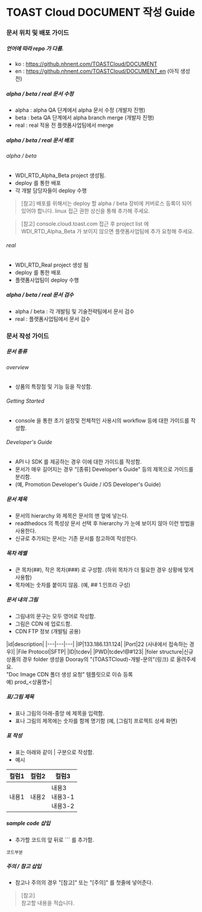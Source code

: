# TOAST Cloud DOCUMENT 작성 Guide

### 문서 위치 및 배포 가이드

##### 언어에 따라 repo 가 다름.  
* ko : https://github.nhnent.com/TOASTCloud/DOCUMENT
* en : https://github.nhnent.com/TOASTCloud/DOCUMENT_en (아직 생성 전)

##### alpha / beta / real 문서 수정
* alpha : alpha QA 단계에서 alpha 문서 수정 (개발자 진행)
* beta : beta QA 단계에서 alpha branch merge (개발자 진행)
* real : real 적용 전 플랫폼사업팀에서 merge

##### alpha / beta / real 문서 배포
###### alpha / beta
* WDI_RTD_Alpha_Beta project 생성됨.
* deploy 를 통한 배포
* 각 개발 담당자들이 deploy 수행
> [참고]
> 배포를 위해서는 deploy 할 alpha / beta 장비에 커버로스 등록이 되어 있어야 합니다.
> linux 접근 권한 상신을 통해 추가해 주세요.

> [참고]
> console.cloud.toast.com 접근 후 project list 에 WDI_RTD_Alpha_Beta 가 보이지 않으면 플랫폼사업팀에 추가 요청해 주세요.

###### real
* WDI_RTD_Real project 생성 됨
* deploy 를 통한 배포
* 플랫폼사업팀이 deploy 수행

##### alpha / beta / real 문서 검수
* alpha / beta : 각 개발팀 및 기술전략팀에서 문서 검수
* real : 플랫폼사업팀에서 문서 검수

### 문서 작성 가이드

##### 문서 종류

###### overview
* 상품의 특장점 및 기능 등을 작성함.

###### Getting Started
* console 을 통한 초기 설정및 전체적인 사용시의 workflow 등에 대한 가이드를 작성함.

###### Developer's Guide
* API 나 SDK 를 제공하는 경우 이에 대한 가이드를 작성함.
* 문서가 매우 길어지는 경우 "[종류] Developer's Guide" 등의 제목으로 가이드를 분리함.
* (예, Promotion Developer's Guide / iOS Developer's Guide)

##### 문서 제목
* 문서의 hierarchy 와 제목은 문서의 맨 앞에 넣는다.
* readthedocs 의 특성상 문서 선택 후 hierarchy 가 눈에 보이지 않아 이런 방법을 사용한다.
* 신규로 추가되는 문서는 기존 문서를 참고하여 작성한다.

##### 목차 레벨
* 큰 목차(##), 작은 목차(###) 로 구성함. (하위 목차가 더 필요한 경우 상황에 맞게 사용함)
* 목차에는 숫자를 붙이지 않음. (예, ## 1.인프라 구성)

##### 문서 내의 그림
* 그림내의 문구는 모두 영어로 작성함.
* 그림은 CDN 에 업로드함.
* CDN FTP 정보 (개발팀 공용)

|id|description|
|---|---|---|
|IP|133.186.131.124|
|Port|22 (사내에서 접속하는 경우)|
|File Protocol|SFTP|
|ID|tcdev|
|PWD|tcdev!@#123|
|foler structure|신규 상품의 경우 folder 생성을 Dooray의 "(TOASTCloud)-개발-문의"(링크) 로 올려주세요.</br>"Doc Image CDN 폴더 생성 요청" 템플릿으로 이슈 등록</br>예) prod_<상품명>|

#####  표/그림 제목
* 표나 그림의 아래-중앙 에 제목을 입력함.
* 표나 그림의 제목에는 숫자를 함께 명기함 (예, [그림1] 프로젝트 상세 화면)

##### 표 작성
* 표는 아래와 같이 | 구분으로 작성함.
* 예시

|컬럼1|컬럼2|컬럼3|
|---|---|---|
|내용1|내용2|내용3</br>내용3-1</br>내용3-2|

##### sample code 삽입
* 추가할 코드의 앞 뒤로 ``` 를 추가함.

```
코드부분
```

##### 주의 / 참고 삽입
* 참고나 주의의 경우 "[참고]" 또는 "[주의]" 를 첫줄에 넣어준다.

> [참고]  
> 참고할 내용을 적습니다.
